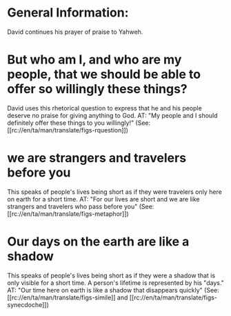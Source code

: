 # General Information:

David continues his prayer of praise to Yahweh.

# But who am I, and who are my people, that we should be able to offer so willingly these things?

David uses this rhetorical question to express that he and his people deserve no praise for giving anything to God. AT: "My people and I should definitely offer these things to you willingly!" (See: [[rc://en/ta/man/translate/figs-rquestion]])

# we are strangers and travelers before you

This speaks of people's lives being short as if they were travelers only here on earth for a short time. AT: "For our lives are short and we are like strangers and travelers who pass before you" (See: [[rc://en/ta/man/translate/figs-metaphor]])

# Our days on the earth are like a shadow

This speaks of people's lives being short as if they were a shadow that is only visible for a short time. A person's lifetime is represented by his "days." AT: "Our time here on earth is like a shadow that disappears quickly" (See: [[rc://en/ta/man/translate/figs-simile]] and [[rc://en/ta/man/translate/figs-synecdoche]])